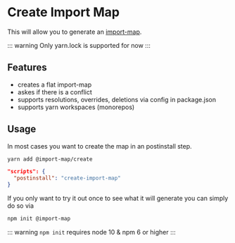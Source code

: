 # Create Import Map

[//]: # (AUTO INSERT HEADER PREPUBLISH)

This will allow you to generate an [import-map](https://github.com/WICG/import-maps).

::: warning
Only yarn.lock is supported for now
:::

## Features
- creates a flat import-map
- askes if there is a conflict
- supports resolutions, overrides, deletions via config in package.json
- supports yarn workspaces (monorepos)

## Usage

In most cases you want to create the map in an postinstall step.

```bash
yarn add @import-map/create
```

```json
"scripts": {
  "postinstall": "create-import-map"
}
```

If you only want to try it out once to see what it will generate you can simply do so via

```bash
npm init @import-map
```

::: warning
`npm init` requires node 10 & npm 6 or higher
:::


<script>
  export default {
    mounted() {
      const editLink = document.querySelector('.edit-link a');
      if (editLink) {
        const url = editLink.href;
        editLink.href = url.substr(0, url.indexOf('/master/')) + '/master/packages/import-map-create/src/README.md';
      }
    }
  }
</script>
